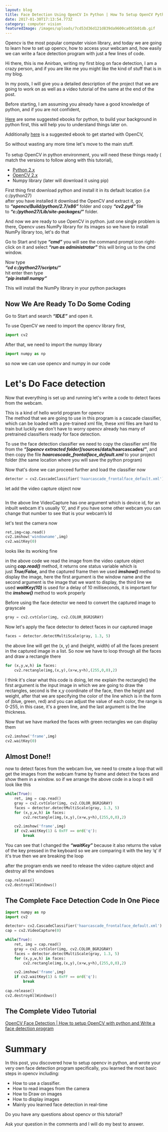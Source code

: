 ```yaml
---
layout: blog
title: Face Detection Using OpenCV In Python | How To Setup OpenCV Python
date: 2017-01-30T17:13:54.773Z
category: computer vision
featuredImage: /images/uploads/7cd53d36d121d839da9600ca055b01db.gif
---
```

Opencv is the most popular computer vision library, and today we are going to learn how to set up opencv, how to access your webcam and, how easily we can write a face detection program with just a few lines of code.

Hi there, this is me Anirban, writing my first blog on face detection, I am a crazy person, and if you are like me you might like the kind of stuff that is in my blog.

In my posts, I will give you a detailed description of the project that we are going to work on as well as a video tutorial of the same at the end of the post.

Before starting, I am assuming you already have a good knowledge of python, and if you are not confident,

[Here](https://web.archive.org/web/20200803144552/https://amzn.to/2kUK9WQ) are some suggested ebooks for python, to build your background in python first, this will help you to understand things later on.

Additionally [here](https://web.archive.org/web/20200803144552/https://amzn.to/2mtfCf1) is a suggested ebook to get started with OpenCV,

So without wasting any more time let's move to the main stuff.\
\
To setup OpenCV in python environment, you will need these things ready ( match the versions to follow along with this tutorial),

* [Python 2.x](https://web.archive.org/web/20200803144552/https://www.python.org/downloads/)
* [OpenCV 2.x](https://web.archive.org/web/20200803144552/http://opencv.org/downloads.html)
* Numpy library (later will download it using pip)

First thing first download python and install it in its default location (i.e c:/python27)\
after you have installed it download the OpenCV and extract it, go to ***“opencv/Build/python/2.7/x86”*** folder and copy ***“cv2.pyd”*** file to ***“c:/python27/Lib/site-packages/”*** folder.

And now we are ready to use OpenCV in python. just one single problem is there, Opencv uses NumPy library for its images so we have to install NumPy library too, let's do that

Go to Start and type ***“cmd”*** you will see the command prompt icon right-click on it and select ***“run as administrator”*** this will bring us to the cmd window.

Now type\
***“cd c:/python27/scripts/”***\
hit enter then type\
***“pip install numpy”***

This will install the NumPy library in your python packages

## Now We Are Ready To Do Some Coding

Go to Start and search ***“IDLE”*** and open it. 

To use OpenCV we need to import the opencv library first,

```python
import cv2
```

After that, we need to import the numpy library

```python
import numpy as np
```

so now we can use opencv and numpy in our code

# Let's Do Face detection

Now that everything is set up and running let's write a code to detect faces from the webcam.

This is a kind of hello world program for opencv\
The method that we are going to use in this program is a cascade classifier, which can be loaded with a pre-trained xml file, these xml files are hard to train but luckily we don't have to worry opencv already has many of pretrained classifiers ready for face detection.

To use the face detection classifier we need to copy the classifier xml file from the ***“\[opencv extracted folder]*/sources/data/haarcascades/”**, and then copy the file ***haarcascade_frontalface_default.xml*** to your project folder (the same location where you will save the python program)

Now that's done we can proceed further and load the classifier now

```python
detector = cv2.CascadeClassifier('haarcascade_frontalface_default.xml')
```

let add the video capture object now

```python

```

In the above line VideoCapture has one argument which is device id, for an inbuilt webcam it's usually ‘0’, and if you have some other webcam you can change that number to see that is your webcam’s Id

let's test the camera now

```python
ret,img=cap.read()
cv2.imshow('windowname',img)
cv2.waitKey(0)
```

looks like its working fine

in the above code we read the image from the video capture object using ***cap.read()*** method, it returns one status variable which is just ***True/False,*** and the captured frame then we used ***imshow()*** method to display the image, here the first argument is the window name and the second argument is the image that we want to display, the third line we used ***waitKey(10)*** is used for a delay of 10 milliseconds, it is important for the ***imshow()*** method to work properly

Before using the face detector we need to convert the captured image to grayscale

```python
gray = cv2.cvtColor(img, cv2.COLOR_BGR2GRAY)
```

Now let's apply the face detector to detect faces in our captured image

```python
faces = detector.detectMultiScale(gray, 1.3, 5)
```

the above line will get the (x, y) and (height, width) of all the faces present in the captured image in a list. So now we have to loop through all the faces and draw a rectangle there

```python
for (x,y,w,h) in faces:
    cv2.rectangle(img,(x,y),(x+w,y+h),(255,0,0),2)
```

I think it's clear what this code is doing, let me explain the rectangle() the first argument is the input image in which we are going to draw the rectangles, second is the x,y coordinate of the face, then the height and weight, after that we are specifying the color of the line which is in the form of (blue, green, red) and you can adjust the value of each color, the range is 0-255, in this case, it's a green line, and the last argument is the line thickness.

Now that we have marked the faces with green rectangles we can display them

```python
cv2.imshow('frame',img)
cv2.waitKey(0)
```

## Almost Done!!

now to detect faces from the webcam live, we need to create a loop that will get the images from the webcam frame by frame and detect the faces and show them in a window. so if we arrange the above code in a loop it will look like this

```python
while(True):
    ret, img = cap.read()
    gray = cv2.cvtColor(img, cv2.COLOR_BGR2GRAY)
    faces = detector.detectMultiScale(gray, 1.3, 5)
    for (x,y,w,h) in faces:
        cv2.rectangle(img,(x,y),(x+w,y+h),(255,0,0),2)

    cv2.imshow('frame',img)
    if cv2.waitKey(1) & 0xFF == ord('q'):
        break
```

You can see that I changed the ***“waitKey”*** because it also returns the value of the key pressed in the keyboard so we are comparing it with the key ‘q’ if it's true then we are breaking the loop

after the program ends we need to release the video capture object and destroy all the windows

```python
cap.release()
cv2.destroyAllWindows()
```

## The Complete Face Detection Code In One Piece

```python
import numpy as np
import cv2

detector= cv2.CascadeClassifier('haarcascade_frontalface_default.xml')
cap = cv2.VideoCapture(0)

while(True):
    ret, img = cap.read()
    gray = cv2.cvtColor(img, cv2.COLOR_BGR2GRAY)
    faces = detector.detectMultiScale(gray, 1.3, 5)
    for (x,y,w,h) in faces:
        cv2.rectangle(img,(x,y),(x+w,y+h),(255,0,0),2)

    cv2.imshow('frame',img)
    if cv2.waitKey(1) & 0xFF == ord('q'):
        break
    
cap.release()
cv2.destroyAllWindows()
```

## The Complete Video Tutorial

[OpenCV Face Detection | How to setup OpenCV with python and Write a face detection program](https://web.archive.org/web/20200803144552if_/https://www.youtube.com/embed/1Jz24sVsLE4?feature=oembed)

# Summary

In this post, you discovered how to setup opencv in python, and wrote your very own face detection program specifically, you learned the most basic steps in opencv including:

* How to use a classifier.
* How to read images from the camera
* How to Draw on images
* How to display images
* Mainly you learned face detection in real-time

Do you have any questions about opencv or this tutorial?

Ask your question in the comments and I will do my best to answer.